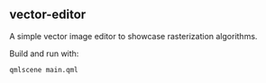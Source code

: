 vector-editor
-------------

A simple vector image editor to showcase rasterization algorithms.

Build and run with:
```
qmlscene main.qml
```
